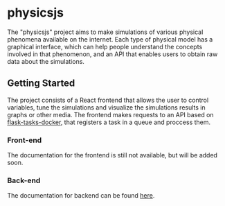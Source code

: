 # physicsjs

The "physicsjs" project aims to make simulations of various physical phenomena available on the internet. Each type of physical model has a graphical interface, which can help people understand the concepts involved in that phenomenon, and an API that enables users to obtain raw data about the simulations.

## Getting Started

The project consists of a React frontend that allows the user to control variables, tune the simulations and visualize the simulations results in graphs or other media. The frontend makes requests to an API based on [flask-tasks-docker](https://github.com/brenopelegrin/flask-tasks-docker), that registers a task in a queue and proccess them.

### Front-end
The documentation for the frontend is still not available, but will be added soon.

### Back-end
The documentation for backend can be found [here](https://github.com/brenopelegrin/physicsjs/blob/master/backend/README.md).
